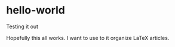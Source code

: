 # hello-world
Testing it out

Hopefully this all works. I want to use to it organize LaTeX articles. 
